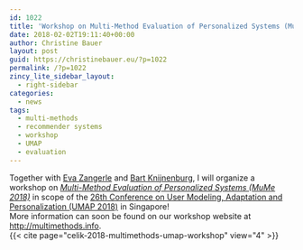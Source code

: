 ```yaml
---
id: 1022
title: 'Workshop on Multi-Method Evaluation of Personalized Systems (MuMe 2018)'
date: 2018-02-02T19:11:40+00:00
author: Christine Bauer
layout: post
guid: https://christinebauer.eu/?p=1022
permalink: /?p=1022
zincy_lite_sidebar_layout:
  - right-sidebar
categories:
  - news
tags:
  - multi-methods
  - recommender systems
  - workshop
  - UMAP
  - evaluation
---
```

Together with <a href="https://www.evazangerle.at" target="_blank" rel="noopener noreferrer">Eva Zangerle</a> and <a href="https://www.usabart.nl" target="_blank" rel="noopener noreferrer">Bart Knijnenburg</a>, I will organize a workshop on _<a href="http://multimethods.info" rel="noopener noreferrer" target="_blank">Multi-Method Evaluation of Personalized Systems (MuMe 2018)</a>_ in scope of the <a href="http://www.um.org/umap2018/" rel="noopener noreferrer" target="_blank">26th Conference on User Modeling, Adaptation and Personalization (UMAP 2018)</a> in Singapore!
<br>
More information can soon be found on our workshop website at <a href="http://multimethods.info" target="_blank" rel="noopener noreferrer">http://multimethods.info</a>.
<br>
{{< cite page="celik-2018-multimethods-umap-workshop" view="4" >}}
